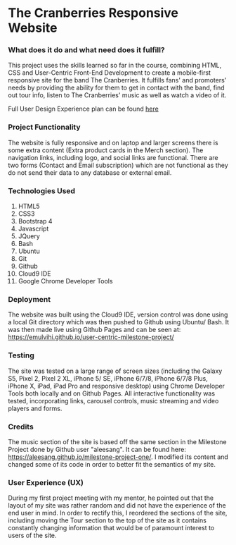 # The Cranberries Responsive Website

### What does it do and what need does it fulfill?

This project uses the skills learned so far in the course, combining HTML, CSS and User-Centric Front-End Development to create a mobile-first responsive site for the band The Cranberries. It fulfills fans' and promoters' needs by providing the ability for them to get in contact with the band, find out tour info, listen to The Cranberries' music as well as watch a video of it.

Full User Design Experience plan can be found [here](https://github.com/emulvihi/user-centric-milestone-project/tree/master/user-design-experience)

### Project Functionality

The website is fully responsive and on laptop and larger screens there is some extra content (Extra product cards in the Merch section).
The navigation links, including logo, and social links are functional. There are two forms (Contact and Email subscription) which are not functional as they do not send their data to any database or external email.

### Technologies Used

1. HTML5
2. CSS3
3. Bootstrap 4
4. Javascript
5. JQuery
4. Bash
5. Ubuntu
6. Git
7. Github
8. Cloud9 IDE
9. Google Chrome Developer Tools

### Deployment

The website was built using the Cloud9 IDE, version control was done using a local Git directory which was then pushed to Github using Ubuntu/ Bash. It was then made live using Github Pages and can be seen at: https://emulvihi.github.io/user-centric-milestone-project/

### Testing

The site was tested on a large range of screen sizes (including the Galaxy S5, Pixel 2, Pixel 2 XL, iPhone 5/ SE, iPhone 6/7/8, iPhone 6/7/8 Plus, iPhone X, iPad, iPad Pro and responsive desktop) using Chrome Developer Tools both locally and on Github Pages. All interactive functionality was tested, incorporating links, carousel controls, music streaming and video players and forms.

### Credits

The music section of the site is based off the same section in the Milestone Project done by Github user "aleesang". It can be found here: https://aleesang.github.io/milestone-project-one/. I modified its content and changed some of its code in order to better fit the semantics of my site.

### User Experience (UX)

During my first project meeting with my mentor, he pointed out that the layout of my site was rather random and did not have the experience of the end user in mind. In order to rectify this, I reordered the sections of the site, including moving the Tour section to the top of the site as it contains constantly changing information that would be of paramount interest to users of the site.
